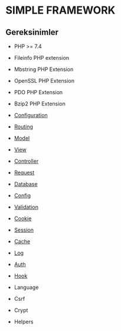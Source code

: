 # SIMPLE FRAMEWORK

## Gereksinimler

- PHP >= 7.4
- Fileinfo PHP extension
- Mbstring PHP Extension
- OpenSSL PHP Extension
- PDO PHP Extension
- Bzip2 PHP Extension



- [Configuration](https://github.com/emretulek/doctest/blob/master/configuration.md)
- [Routing](https://github.com/emretulek/doctest/blob/master/routing.md)
- [Model](https://github.com/emretulek/doctest/blob/master/model.md)
- [View](https://github.com/emretulek/doctest/blob/master/view.md)
- [Controller](https://github.com/emretulek/doctest/blob/master/controller.md)
- [Request](https://github.com/emretulek/doctest/blob/master/request.md)
- [Database](https://github.com/emretulek/doctest/blob/master/database.md)
- [Config](https://github.com/emretulek/doctest/blob/master/config.md)
- [Validation](https://github.com/emretulek/doctest/blob/master/validation.md)
- [Cookie](https://github.com/emretulek/doctest/blob/master/cookie.md)
- [Session](https://github.com/emretulek/doctest/blob/master/session.md)
- [Cache](https://github.com/emretulek/doctest/blob/master/cache.md)
- [Log](https://github.com/emretulek/doctest/blob/master/log.md)
- [Auth](https://github.com/emretulek/doctest/blob/master/auth.md)
- [Hook](https://github.com/emretulek/doctest/blob/master/hook.md)
- Language
- Csrf
- Crypt
- Helpers